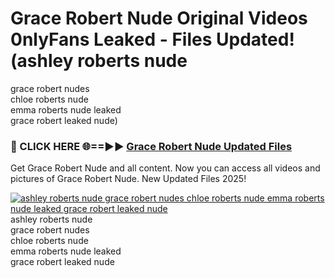 # Grace Robert Nude Original Videos 0nlyFans Leaked - Files Updated! (ashley roberts nude<br>
grace robert nudes<br>
chloe roberts nude<br>
emma roberts nude leaked<br>
grace robert leaked nude)

<h3>🔴 CLICK HERE 🌐==►► <a href="https://tinyurl.com/2p9ay9w9" rel="nofollow">Grace Robert Nude Updated Files</a></h3>

Get Grace Robert Nude and all content. Now you can access all videos and pictures of Grace Robert Nude. New Updated Files 2025!

[![ashley roberts nude<br>
grace robert nudes<br>
chloe roberts nude<br>
emma roberts nude leaked<br>
grace robert leaked nude](https://i.imgur.com/KQgVmj3.gif)](https://tinyurl.com/2p9ay9w9)
ashley roberts nude<br>
grace robert nudes<br>
chloe roberts nude<br>
emma roberts nude leaked<br>
grace robert leaked nude